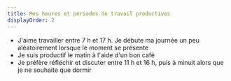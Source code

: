 ```yaml
---
title: Mes heures et périodes de travail productives
displayOrder: 2
---
```


- J'aime travailler entre 7 h et 17 h. Je débute ma journée un peu aléatoirement lorsque le moment se présente
- Je suis productif le matin à l'aide d'un bon café
- Je préfère réfléchir et discuter entre 11 h et 16 h, puis à minuit alors que je ne souhaite que dormir
